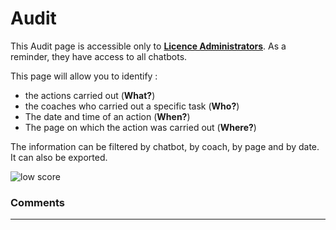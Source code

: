 # Audit


This Audit page is accessible only to [**Licence Administrators**](/solutions/virtual-agent-studio/chatbot/licence_administrators.md). As a reminder, they have access to all chatbots.


This page will allow you to identify :
- the actions carried out (**What?**)
- the coaches who carried out a specific task (**Who?**)
- The date and time of an action (**When?**) 
- The page on which the action was carried out (**Where?**)

The information can be filtered by chatbot, by coach, by page and by date. It can also be exported. 

<div class="image_center">
  <img :src="$withBase('/assets/img/virtual-agent-studio/home/home6e.png')" alt="low score">
</div>


### Comments
---

<Comments />
